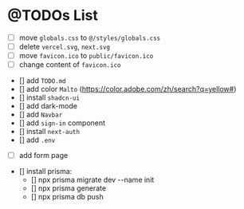 # @TODOs List

* [ ] move `globals.css` to `@/styles/globals.css`
* [ ] delete `vercel.svg`, `next.svg`
* [ ] move `favicon.ico` to `public/favicon.ico`
* [ ] change content of `favicon.ico`
* [] add `TODO.md`
* [] add color `Malto` (https://color.adobe.com/zh/search?q=yellow#)
* [] install `shadcn-ui`
* [] add dark-mode
* [] add `Navbar`
* [] add `sign-in` component
* [] install `next-auth`
* [] add `.env`
* [ ] add form page
* [] install prisma:
  * [] npx prisma migrate dev --name init
  * [] npx prisma generate
  * [] npx prisma db push

